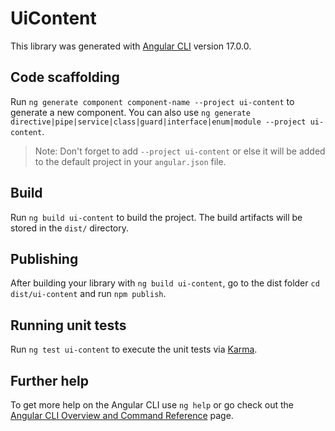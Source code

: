 # UiContent

This library was generated with [Angular CLI](https://github.com/angular/angular-cli) version 17.0.0.

## Code scaffolding

Run `ng generate component component-name --project ui-content` to generate a new component. You can also use `ng generate directive|pipe|service|class|guard|interface|enum|module --project ui-content`.
> Note: Don't forget to add `--project ui-content` or else it will be added to the default project in your `angular.json` file. 

## Build

Run `ng build ui-content` to build the project. The build artifacts will be stored in the `dist/` directory.

## Publishing

After building your library with `ng build ui-content`, go to the dist folder `cd dist/ui-content` and run `npm publish`.

## Running unit tests

Run `ng test ui-content` to execute the unit tests via [Karma](https://karma-runner.github.io).

## Further help

To get more help on the Angular CLI use `ng help` or go check out the [Angular CLI Overview and Command Reference](https://angular.io/cli) page.

